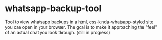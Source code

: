 # whatsapp-backup-tool
Tool to view whatsapp backups in a html, css-kinda-whatsapp-styled site you can open in your browser. The goal is to make it approaching the "feel" of an actual chat you look through. (still in progress)

